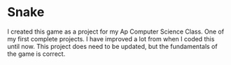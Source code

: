 # Snake
I created this game as a project for my Ap Computer Science Class. One of my first complete projects. I have improved a lot from when I coded this until now. This project does need to be updated, but the fundamentals of the game is correct.

